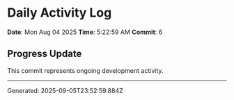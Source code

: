 # Daily Activity Log

**Date**: Mon Aug 04 2025
**Time**: 5:22:59 AM
**Commit**: 6

## Progress Update

This commit represents ongoing development activity.

---
Generated: 2025-09-05T23:52:59.884Z
